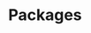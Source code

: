 ---
title: "Packages"
description: "The PySAL family is divided into four primary components"
type : "single"
---
